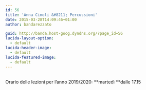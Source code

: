 ```yaml
---
id: 56
title: 'Anna Cimoli &#8211; Percussioni'
date: 2015-03-28T14:09:46+01:00
author: bandarezzato

guid: http://banda.host-goog.dyndns.org/?page_id=56
lucida-layout-option:
  - default
lucida-header-image:
  - default
lucida-featured-image:
  - default
---
```

**[  
](http://www.bandacomunalerezzato.it/wp-content/uploads/2018/09/capretti.jpg)** Orario delle lezioni per l&#8217;anno 2019/2020: **martedì&nbsp;**dalle 17.15